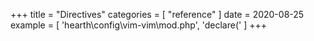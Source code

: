 +++
title = "Directives"
categories = [ "reference" ]
date = 2020-08-25
example = [
   'hearth\config\vim-vim\mod.php', 'declare('
]
+++
